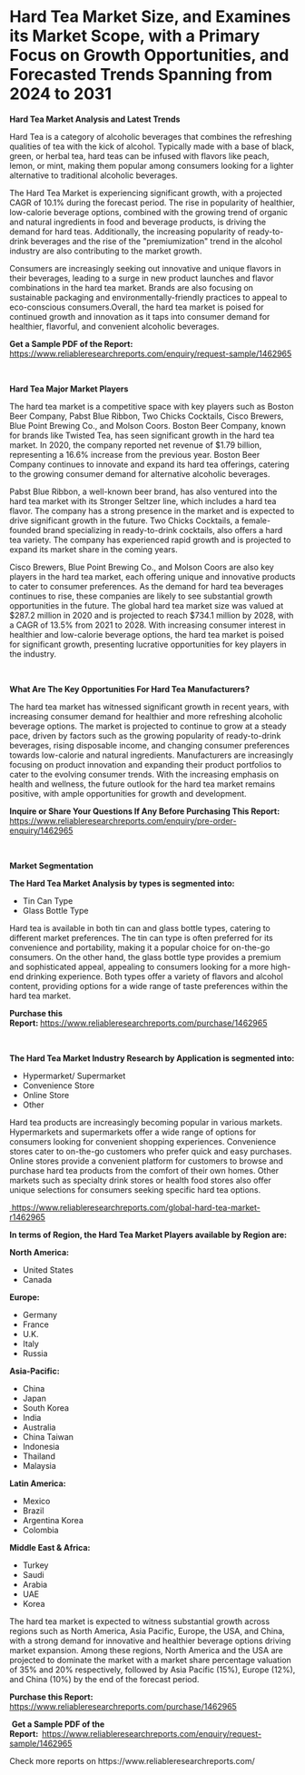 <p><h1>Hard Tea Market Size, and Examines its Market Scope, with a Primary Focus on Growth Opportunities, and Forecasted Trends Spanning from 2024 to 2031</h1></p><p><strong>Hard Tea Market Analysis and Latest Trends</strong></p>
<p><p>Hard Tea is a category of alcoholic beverages that combines the refreshing qualities of tea with the kick of alcohol. Typically made with a base of black, green, or herbal tea, hard teas can be infused with flavors like peach, lemon, or mint, making them popular among consumers looking for a lighter alternative to traditional alcoholic beverages.</p><p>The Hard Tea Market is experiencing significant growth, with a projected CAGR of 10.1% during the forecast period. The rise in popularity of healthier, low-calorie beverage options, combined with the growing trend of organic and natural ingredients in food and beverage products, is driving the demand for hard teas. Additionally, the increasing popularity of ready-to-drink beverages and the rise of the "premiumization" trend in the alcohol industry are also contributing to the market growth.</p><p>Consumers are increasingly seeking out innovative and unique flavors in their beverages, leading to a surge in new product launches and flavor combinations in the hard tea market. Brands are also focusing on sustainable packaging and environmentally-friendly practices to appeal to eco-conscious consumers.Overall, the hard tea market is poised for continued growth and innovation as it taps into consumer demand for healthier, flavorful, and convenient alcoholic beverages.</p></p>
<p><strong>Get a Sample PDF of the Report:&nbsp;</strong> <a href="https://www.reliableresearchreports.com/enquiry/request-sample/1462965">https://www.reliableresearchreports.com/enquiry/request-sample/1462965</a></p>
<p>&nbsp;</p>
<p><strong>Hard Tea Major Market Players</strong></p>
<p><p>The hard tea market is a competitive space with key players such as Boston Beer Company, Pabst Blue Ribbon, Two Chicks Cocktails, Cisco Brewers, Blue Point Brewing Co., and Molson Coors. Boston Beer Company, known for brands like Twisted Tea, has seen significant growth in the hard tea market. In 2020, the company reported net revenue of $1.79 billion, representing a 16.6% increase from the previous year. Boston Beer Company continues to innovate and expand its hard tea offerings, catering to the growing consumer demand for alternative alcoholic beverages.</p><p>Pabst Blue Ribbon, a well-known beer brand, has also ventured into the hard tea market with its Stronger Seltzer line, which includes a hard tea flavor. The company has a strong presence in the market and is expected to drive significant growth in the future. Two Chicks Cocktails, a female-founded brand specializing in ready-to-drink cocktails, also offers a hard tea variety. The company has experienced rapid growth and is projected to expand its market share in the coming years.</p><p>Cisco Brewers, Blue Point Brewing Co., and Molson Coors are also key players in the hard tea market, each offering unique and innovative products to cater to consumer preferences. As the demand for hard tea beverages continues to rise, these companies are likely to see substantial growth opportunities in the future. The global hard tea market size was valued at $287.2 million in 2020 and is projected to reach $734.1 million by 2028, with a CAGR of 13.5% from 2021 to 2028. With increasing consumer interest in healthier and low-calorie beverage options, the hard tea market is poised for significant growth, presenting lucrative opportunities for key players in the industry.</p></p>
<p>&nbsp;</p>
<p><strong>What Are The Key Opportunities For Hard Tea Manufacturers?</strong></p>
<p><p>The hard tea market has witnessed significant growth in recent years, with increasing consumer demand for healthier and more refreshing alcoholic beverage options. The market is projected to continue to grow at a steady pace, driven by factors such as the growing popularity of ready-to-drink beverages, rising disposable income, and changing consumer preferences towards low-calorie and natural ingredients. Manufacturers are increasingly focusing on product innovation and expanding their product portfolios to cater to the evolving consumer trends. With the increasing emphasis on health and wellness, the future outlook for the hard tea market remains positive, with ample opportunities for growth and development.</p></p>
<p><strong>Inquire or Share Your Questions If Any Before Purchasing This Report:</strong> <a href="https://www.reliableresearchreports.com/enquiry/pre-order-enquiry/1462965">https://www.reliableresearchreports.com/enquiry/pre-order-enquiry/1462965</a></p>
<p>&nbsp;</p>
<p><strong>Market Segmentation</strong></p>
<p><strong>The Hard Tea Market Analysis by types is segmented into:</strong></p>
<p><ul><li>Tin Can Type</li><li>Glass Bottle Type</li></ul></p>
<p><p>Hard tea is available in both tin can and glass bottle types, catering to different market preferences. The tin can type is often preferred for its convenience and portability, making it a popular choice for on-the-go consumers. On the other hand, the glass bottle type provides a premium and sophisticated appeal, appealing to consumers looking for a more high-end drinking experience. Both types offer a variety of flavors and alcohol content, providing options for a wide range of taste preferences within the hard tea market.</p></p>
<p><strong>Purchase this Report:&nbsp;</strong><a href="https://www.reliableresearchreports.com/purchase/1462965">https://www.reliableresearchreports.com/purchase/1462965</a></p>
<p>&nbsp;</p>
<p><strong>The Hard Tea Market Industry Research by Application is segmented into:</strong></p>
<p><ul><li>Hypermarket/ Supermarket</li><li>Convenience Store</li><li>Online Store</li><li>Other</li></ul></p>
<p><p>Hard tea products are increasingly becoming popular in various markets. Hypermarkets and supermarkets offer a wide range of options for consumers looking for convenient shopping experiences. Convenience stores cater to on-the-go customers who prefer quick and easy purchases. Online stores provide a convenient platform for customers to browse and purchase hard tea products from the comfort of their own homes. Other markets such as specialty drink stores or health food stores also offer unique selections for consumers seeking specific hard tea options.</p></p>
<p><a href="https://www.reliableresearchreports.com/global-hard-tea-market-r1462965">&nbsp;https://www.reliableresearchreports.com/global-hard-tea-market-r1462965</a></p>
<p><strong>In terms of Region, the Hard Tea Market Players available by Region are:</strong></p>
<p>
    <p> <strong> North America: </strong>
        <ul>
            <li>United States</li>
            <li>Canada</li>
        </ul>
        </p> 
    <p> <strong> Europe: </strong>
        <ul>
            <li>Germany</li>
            <li>France</li>
            <li>U.K.</li>
            <li>Italy</li>
            <li>Russia</li>
        </ul>
        </p> 
    <p> <strong> Asia-Pacific: </strong>
        <ul>
            <li>China</li>
            <li>Japan</li>
            <li>South Korea</li>
            <li>India</li>
            <li>Australia</li>
            <li>China Taiwan</li>
            <li>Indonesia</li>
            <li>Thailand</li>
            <li>Malaysia</li>
        </ul>
        </p> 
    <p> <strong> Latin America: </strong>
        <ul>
            <li>Mexico</li>
            <li>Brazil</li>
            <li>Argentina Korea</li>
            <li>Colombia</li>
        </ul>
        </p> 
    <p> <strong> Middle East & Africa: </strong>
        <ul>
            <li>Turkey</li>
            <li>Saudi</li>
            <li>Arabia</li>
            <li>UAE</li>
            <li>Korea</li>
        </ul>
    </p>
    </p>
<p><p>The hard tea market is expected to witness substantial growth across regions such as North America, Asia Pacific, Europe, the USA, and China, with a strong demand for innovative and healthier beverage options driving market expansion. Among these regions, North America and the USA are projected to dominate the market with a market share percentage valuation of 35% and 20% respectively, followed by Asia Pacific (15%), Europe (12%), and China (10%) by the end of the forecast period.</p></p>
<p><strong>Purchase this Report: </strong><a href="https://www.reliableresearchreports.com/purchase/1462965">https://www.reliableresearchreports.com/purchase/1462965</a></p>
<p>&nbsp;<strong>Get a Sample PDF of the Report:&nbsp;&nbsp;</strong><a href="https://www.reliableresearchreports.com/enquiry/request-sample/1462965">https://www.reliableresearchreports.com/enquiry/request-sample/1462965</a></p>
<p><strong></strong></p>
<p>Check more reports on https://www.reliableresearchreports.com/</p>